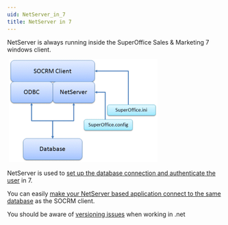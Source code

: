```yaml
---
uid: NetServer_in_7
title: NetServer in 7
---
```


NetServer is always running inside the SuperOffice Sales & Marketing 7 windows client.

 ![](../../images/Netserver-and-odbc.gif)

NetServer is used to [set up the database connection and authenticate the user](NetServer_Login_Sequence.md) in 7.

You can easily [make your NetServer based application connect to the same database](NetServer_Using_Same_Database.md) as the SOCRM client.

You should be aware of [versioning issues](NetServer_Versioning.md) when working in .net